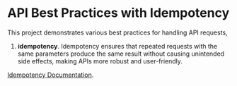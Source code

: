 # API Best Practices with Idempotency

This project demonstrates various best practices for handling API requests, 

1. **idempotency**. Idempotency ensures that repeated requests with the same parameters produce the same result without causing unintended side effects, making APIs more robust and user-friendly.

    
[Idempotency Documentation](./src/main/java/com/github/sardul3/io/api_best_practices_boot/idempotency/README.md).
